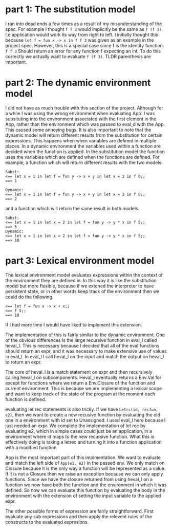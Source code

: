 # part 1: The substitution model
I ran into dead ends a few times as a result of my misunderstanding of the spec. 
For example I thought `f f 3` would implicitly be the same as `f (f 3)`. 
I.e application would work its way from right to left. 
I initially thought this because `let f = fun x -> x in f f 3` was given as an example in the project spec.
However, this is a special case since f is the identity function. `f f 3` Should return an error for any function f expecting an int. To do this correctly we actually want to evaluate `f (f 3)`. TLDR parenthesis are important. 

# part 2: The dynamic environment model
I did not have as much trouble with this section of the project. Although for a while
I was using the wrong environment when evaluating App. I was subsituting into the environment associated with the first element in the App, rather than the environment 
which was passed to eval_d with the App. This caused some annoying bugs. It is also
important to note that the dynamic model will return different results from the substitution for certain expressions.
This happens when when variables are defined in multiple places. In a dynamic environment the variables used within a function are decided when the function is applied. In the substitution model the function uses the variables which are defined when the functions are defined. 
For example, a function which will return different results with the two models: 
```
Subst:
<== let x = 1 in let f = fun y -> x + y in let x = 2 in f 0;;
==> 1

Dynamic:
<== let x = 1 in let f = fun y -> x + y in let x = 2 in f 0;;
==> 2
```
and a function which will return the same result in both models.

```
Subst:
<== let x = 1 in let x = 2 in let f = fun y -> y * x in f 5;;
==> 5
Dynamic:
<== let x = 1 in let x = 2 in let f = fun y -> y * x in f 5;;
==> 10
```
# part 3: Lexical environment model
The lexical environment model evaluates expressions within the context of the environment they are defined in. 
In this way it is like the substitution model but more flexible, because if we extened the interpreter to have persistent state, or in other words keep track of the environment then we could do the following.
```
<== let f = fun x -> x + x;;
<== f 5;;
==> 10
```
If I had more time I would have liked to implement this extension. 

The implementation of this is fairly similar to the dynamic environment. One of the obvious differences is the large recursive function in eval_l called heval_l.
This is necessary because I decided that all of the eval functions should return an expr, and it was necessary to make extensive use of values in eval_l. In eval_l I call heval_l on the input and match the output on heval_l to return an expr.

The core of heval_l is a match statement on expr and then recursively calling heval_l on subcomponents. Heval_l eventually returns a Env.Val for except for functions where we return a Env.Closure of the function and current environment.
 This is because we are implementing a lexical scope and want to keep track of the state of the program at the moment each function is defined. 

evaluating let rec statements is also tricky. If we have `Letrc(id, recfun, e2)`, then we want to create a new recusive function by evaluating the old one in a environment with id set to Unassigned. 
I used eval_l here because I just needed an expr. We complete the implementation of let rec by evaluating e2, which in simple cases could just be an application, in a environment where id maps to the new recursive function. What this is effectively doing is taking a letrec and turning it into a function application with a modified function
 
App is the most important part of this implmentation. We want to evaluate and match the left side of `App(e1, e2)` in the passed env. 
We only match on Closure because it is the only way a function will be represented as a value. If it is not a Closure then we raise an exception because we can only apply functions.
Since we have the closure returned from using heval_l on a function we now have both the function and the environment in which it was defined. So now we can evaluate this function by evaluating the body in the environment with the extension of setting the input variable to the applied expr.

The other possible forms of expression are fairly straightforward. First evaluate any sub expressions and then apply the relevent rules of the constructs to the evaluated expresions. 
 
